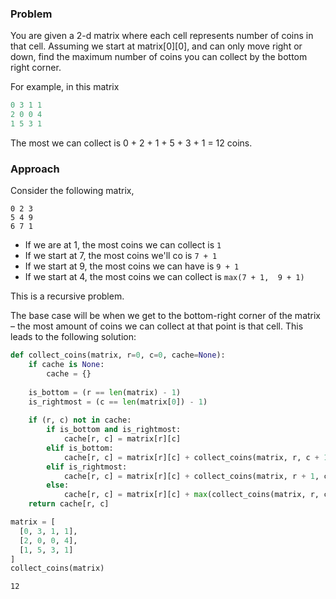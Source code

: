 ### Problem 
You are given a 2-d matrix where each cell represents number of coins in that cell. Assuming we start at matrix[0][0], and can only move right or down, find the maximum number of coins you can collect by the bottom right corner.

For example, in this matrix

```python
0 3 1 1
2 0 0 4
1 5 3 1
```

The most we can collect is 0 + 2 + 1 + 5 + 3 + 1 = 12 coins.

### Approach
Consider the following matrix,

```
0 2 3
5 4 9
6 7 1
```

- If we are at 1, the most coins we can collect is ` 1 `
- If we start at 7, the most coins we'll co is `7 + 1`
- If we start at 9, the most coins we can have is `9 + 1`
- If we start at 4, the most coins we can collect is `max(7 + 1,  9 + 1)`

This is a recursive problem. 

The base case will be when we get to the bottom-right corner of the matrix – the most amount of coins we can collect at that point is that cell.
This leads to the following solution:


```python
def collect_coins(matrix, r=0, c=0, cache=None):
    if cache is None:
        cache = {}
    
    is_bottom = (r == len(matrix) - 1)
    is_rightmost = (c == len(matrix[0]) - 1)
    
    if (r, c) not in cache:
        if is_bottom and is_rightmost:
            cache[r, c] = matrix[r][c]
        elif is_bottom:
            cache[r, c] = matrix[r][c] + collect_coins(matrix, r, c + 1, cache)
        elif is_rightmost:
            cache[r, c] = matrix[r][c] + collect_coins(matrix, r + 1, c, cache)
        else:
            cache[r, c] = matrix[r][c] + max(collect_coins(matrix, r, c + 1, cache), collect_coins(matrix, r + 1, c, cache))
    return cache[r, c]
```


```python
matrix = [
  [0, 3, 1, 1],
  [2, 0, 0, 4],
  [1, 5, 3, 1]
]
collect_coins(matrix)
```




    12


